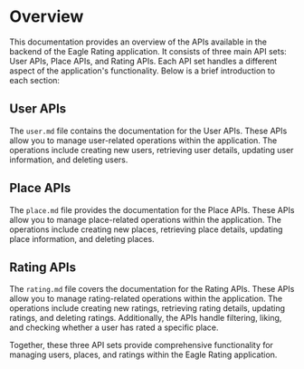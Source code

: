 # Overview

This documentation provides an overview of the APIs available in the backend of the Eagle Rating application. It consists of three main API sets: User APIs, Place APIs, and Rating APIs. Each API set handles a different aspect of the application's functionality. Below is a brief introduction to each section:

## User APIs

The `user.md` file contains the documentation for the User APIs. These APIs allow you to manage user-related operations within the application. The operations include creating new users, retrieving user details, updating user information, and deleting users.

## Place APIs

The `place.md` file provides the documentation for the Place APIs. These APIs allow you to manage place-related operations within the application. The operations include creating new places, retrieving place details, updating place information, and deleting places.

## Rating APIs

The `rating.md` file covers the documentation for the Rating APIs. These APIs allow you to manage rating-related operations within the application. The operations include creating new ratings, retrieving rating details, updating ratings, and deleting ratings. Additionally, the APIs handle filtering, liking, and checking whether a user has rated a specific place.

Together, these three API sets provide comprehensive functionality for managing users, places, and ratings within the Eagle Rating application.
